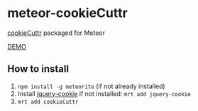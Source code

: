meteor-cookieCuttr
==================

[cookieCuttr](http://cookiecuttr.com/) packaged for Meteor



[DEMO](http://cookiecuttr.meteor.com/)



## How to install
1. `npm install -g meteorite` (if not already installed)
2. Install [jquery-cookie](https://atmosphere.meteor.com/package/jquery-cookie) if not installed: `mrt add jquery-cookie`
3. `mrt add cookieCuttr`


